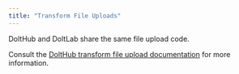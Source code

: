 ```yaml
---
title: "Transform File Uploads"
---
```


DoltHub and DoltLab share the same file upload code.

Consult the [DoltHub transform file upload documentation](https://docs.dolthub.com/products/dolthub/transform-uploads) for more information.
